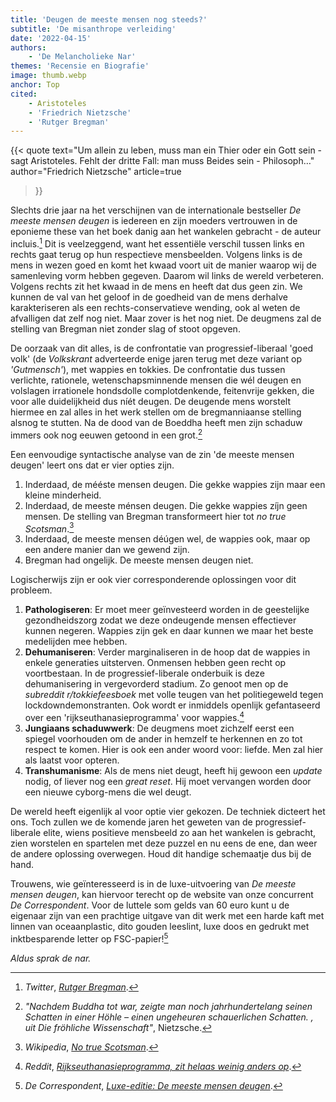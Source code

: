 ```yaml
---
title: 'Deugen de meeste mensen nog steeds?'
subtitle: 'De misanthrope verleiding'
date: '2022-04-15'
authors:
    - 'De Melancholieke Nar'
themes: 'Recensie en Biografie'
image: thumb.webp
anchor: Top
cited:
    - Aristoteles
    - 'Friedrich Nietzsche'
    - 'Rutger Bregman'
---
```


{{< quote
	text="Um allein zu leben, muss man ein Thier oder ein Gott sein - sagt Aristoteles. Fehlt der dritte Fall: man muss Beides sein - Philosoph…"
	author="Friedrich Nietzsche"
	article=true
>}}

Slechts drie jaar na het verschijnen van de internationale bestseller _De meeste mensen deugen_ is iedereen en zijn moeders vertrouwen in de eponieme these van het boek danig aan het wankelen gebracht - de auteur incluis.[^1] Dit is veelzeggend, want het essentiële verschil tussen links en rechts gaat terug op hun respectieve mensbeelden. Volgens links is de mens in wezen goed en komt het kwaad voort uit de manier waarop wij de samenleving vorm hebben gegeven. Daarom wil links de wereld verbeteren. Volgens rechts zit het kwaad in de mens en heeft dat dus geen zin. We kunnen de val van het geloof in de goedheid van de mens derhalve karakteriseren als een rechts-conservatieve wending, ook al weten de afvalligen dat zelf nog niet. Maar zover is het nog niet. De deugmens zal de stelling van Bregman niet zonder slag of stoot opgeven. 

De oorzaak van dit alles, is de confrontatie van progressief-liberaal 'goed volk' (de _Volkskrant_ adverteerde enige jaren terug met deze variant op _'Gutmensch'_), met wappies en tokkies. De confrontatie dus tussen verlichte, rationele, wetenschapsminnende mensen die wél deugen en volslagen irrationele hondsdolle complotdenkende, feitenvrije gekken, die voor alle duidelijkheid dus níét deugen. De deugende mens worstelt hiermee en zal alles in het werk  stellen om de bregmanniaanse stelling alsnog te stutten. Na de dood van de Boeddha heeft men zijn schaduw immers ook nog eeuwen getoond in een grot.[^2]  

Een eenvoudige syntactische analyse van de zin 'de meeste mensen deugen' leert ons dat er vier opties zijn.

1. Inderdaad, de mééste mensen deugen. Die gekke wappies zijn maar een kleine minderheid.
2. Inderdaad, de meeste ménsen deugen. Die gekke wappies zíjn geen mensen. De stelling van Bregman transformeert hier tot _no true Scotsman_.[^3]
3. Inderdaad, de meeste mensen déúgen wel, de wappies ook, maar op een andere manier dan we gewend zijn.
4. Bregman had ongelijk. De meeste mensen deugen niet.

Logischerwijs zijn er ook vier corresponderende oplossingen voor dit probleem.

1. **Pathologiseren**: Er moet meer geïnvesteerd worden in de geestelijke gezondheidszorg zodat we deze ondeugende mensen effectiever kunnen negeren. Wappies zijn gek en daar kunnen we maar het beste medelijden mee hebben.
2. **Dehumaniseren**: Verder marginaliseren in de hoop dat de wappies in enkele generaties uitsterven. Onmensen hebben geen recht op voortbestaan. In de progressief-liberale onderbuik is deze dehumanisering in vergevorderd stadium. Zo genoot men op de _subreddit_ _r/tokkiefeesboek_ met volle teugen van het politiegeweld tegen lockdowndemonstranten. Ook wordt er inmiddels openlijk gefantaseerd over een 'rijkseuthanasieprogramma' voor wappies.[^4]
3. **Jungiaans schaduwwerk**: De deugmens moet zichzelf eerst een spiegel voorhouden om de ander in hemzelf te herkennen en zo tot respect te komen. Hier is ook een ander woord voor: liefde. Men zal hier als laatst voor opteren.
4. **Transhumanisme**: Als de mens niet deugt, heeft hij gewoon een _update_ nodig, of liever nog een _great reset_. Hij moet vervangen worden door een nieuwe cyborg-mens die wel deugt.

De wereld heeft eigenlijk al voor optie vier gekozen. De techniek dicteert het ons. Toch zullen we de komende jaren het geweten van de progressief-liberale elite, wiens positieve mensbeeld zo aan het wankelen is gebracht, zien worstelen en spartelen met deze puzzel en nu eens de ene, dan weer de andere oplossing overwegen. Houd dit handige schemaatje dus bij de hand.

Trouwens, wie geïnteresseerd is in de luxe-uitvoering van _De meeste mensen deugen_, kan hiervoor terecht op de website van onze concurrent _De Correspondent_. Voor de luttele som gelds van 60 euro kunt u de eigenaar zijn van een prachtige uitgave van dit werk met een harde kaft met linnen van oceaanplastic, dito gouden leeslint, luxe doos en gedrukt met inktbesparende letter op FSC-papier![^5]

_Aldus sprak de nar._


[^1]: _Twitter_, _[Rutger Bregman](https://twitter.com/rcbregman/status/1498673316315467795)_.
[^2]: _"Nachdem Buddha tot war, zeigte man noch jahrhundertelang seinen Schatten in einer Höhle – einen ungeheuren schauerlichen Schatten. , uit Die fröhliche Wissenschaft"_, Nietzsche.
[^3]: _Wikipedia_, _[No true Scotsman](https://en.wikipedia.org/wiki/No_true_Scotsman)_.
[^4]: _Reddit_, _[Rijkseuthanasieprogramma, zit helaas weinig anders op](https://www.reddit.com/r/tokkiefeesboek/comments/t160pl/grappig_die_tokkies_maar_hoe_verder/hye1b08/)_.
[^5]: _De Correspondent_, _[Luxe-editie: De meeste mensen deugen](https://kiosk.decorrespondent.nl/products/luxe-editie-de-meeste-mensen-deugen-rutger-bregman)_.
